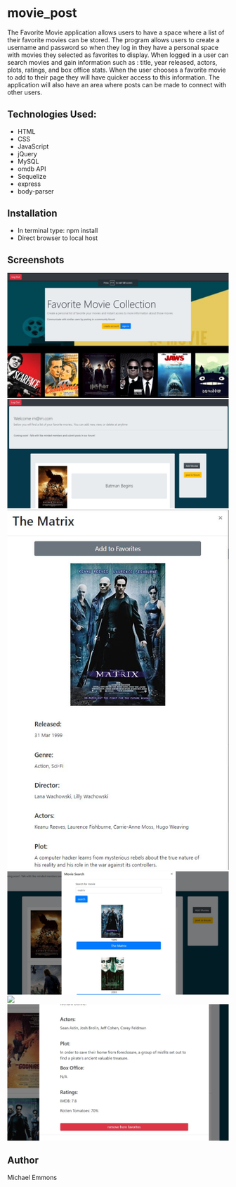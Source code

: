 # movie_post
The Favorite Movie application allows users to have a space where a list of their favorite movies can be stored. 
  The program allows users to create a username and password so when they log in they have a personal space with movies 
  they selected as favorites to display. When logged in a user can search movies and gain information such as : title,
  year released, actors, plots, ratings, and box office stats. When the user chooses a favorite movie to add to their page
  they will have quicker access to this information.  The application will also have an area where posts can be made to 
  connect with other users.


## Technologies Used:
- HTML
- CSS
- JavaScript
- jQuery
- MySQL
- omdb API
- Sequelize
- express
- body-parser

## Installation

- In terminal type: npm install
- Direct browser to local host

## Screenshots
![](./screenshots/movie_app.JPG)
![](./screenshots/movieLoggedin.JPG)
![](./screenshots/movieclick.JPG)
![](./screenshots/moviesearch.JPG)
![](./screenshots/movielist.JPG)
![](./screenshots/removeMovie.JPG)


## Author
Michael Emmons
